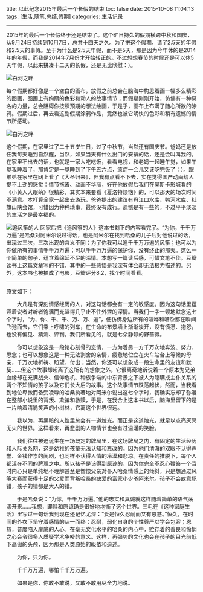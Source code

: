﻿title: 以此纪念2015年最后一个长假的结束
toc: false
date: 2015-10-08 11:04:13
tags: [生活,随笔,总结,假期]
categories: 生活记录

---

2015年的最后一个长假终于还是结束了。这个旷日持久的假期横跨中秋和国庆，从9月24日持续到10月7日，总共十四天之久。为了拼这个假期，请了2.5天的年假和2.5天的事假。至于为什么是2.5天年假，而不是5天，那是因为今年休的是2014年的年假，而我是2014年7月份才开始转正的。不过想想春节的时候还是可以休5天年假，以此来拼凑十二天的长假，还是无比欣慰：）。

<!-- more -->

![白河之畔][1]


每个假期都好像是一个空白的画布，放假之前总会在脑海中构思着画一幅多么精彩的图画，图画上有绚丽的色彩和动人的故事情节；而假期刚刚开始，仿佛有一种莫名的力量，总会阻碍你按照预期的想法绘画，于是乎，画布上布满了随心所欲的涂鸦。假期过后，再去看这副假期涂鸦作品，竟然也被它明快的色彩和稍有遗憾的情节所感动。


![白河之畔][2]


这个假期，在家里过了二十五岁生日，过了中秋节，当然还有国庆节。爸妈还是放任我每天睡到自然醒，当然，如果当天有什么出门的安排的话，还是会叫叫我的。在家里不出去的话，也就是一家人吃吃饭，看看电视，和老妈一起睡午觉，如果午觉我睡着了，那肯定是一觉睡到了下午五六点，癔症一会儿又该吃完饭了：）。跟弟弟在家里在网上看了《大圣归来》，但我有点看不下去，实在觉得国产动画给人提不上劲的感觉：情节拖沓、动画不华丽，好在他放假后我们在奥斯卡影城看的《小黄人大眼萌》很精彩，其实本来要看《夏洛特烦恼》的，可以那天的场次时间不满意。本打算全家一起出去游玩，爸爸提出的建议有丹江口水库、鸭河水库、社旗山陕会馆，可惜因为种种琐事，最终没有成行。遗憾是有一些的，不过平平淡淡的生活才是最幸福的。


![追风筝的人][3]
回家后把《追风筝的人》这本书剩下的内容看完了。“为你，千千万万遍”是哈桑对阿米尔说过得话，也是阿米尔在找到哈桑的儿子后对他说过的话，出现过三次，三次出现的含义不同：为了你我可以追千千万万遍的风筝；也可以为你做所有的事情千千万万遍；可以千千万万遍的保护你，没有终止的那天。这么一个简单的句子，蕴含着绵延不尽的深情。本想写一篇读后感，可惜文笔不佳。豆瓣读书上这篇文章写的不错，其中的一些感悟是我深有体会却无法极力描述的。另外，这本书也被拍成了电影，豆瓣评分8.2，找个时间看看。


----------
原文如下：

　　大凡是有深刻情感经历的人，对这句话都会有一定的敏感度。因为这句话里蕴涵着说者对听者饱满而充溢得几乎止不住外泄的深情。当我们一字一顿地默念这七个字时，“为、你、千、千、万、万、遍”，便仿佛身边所有的喧哗和嘈杂都在瞬间飞弛而去，它们乘上呼啸的列车，在生命的布景墙上渐渐淡开，没有愤懑、抱怨，也没有偏见、猜测、评判。我们所看见的，就是七朵静静的野蔷薇。


　　你可以想象这是一段铭心刻骨的恋情，一方为着另一方千万次地奔波、努力、思念；也可以想象这是一种无法割舍的亲情，疲惫地伫立在火车站台上等候的母亲，千万次地祈祷、盼望、付出；当然，你还可以想象成一段生命里的友谊和默契……但这个故事却超离了这所有的想象之外，它很离奇地诉说着一个原本为兄弟血缘却在充满战火、信仰危机、种族争端的中东背景之下被人为隐瞒成主仆关系的两个不知情的孩子以及它们长大后的故事。这个故事情节跌荡起伏，然而，当我看到地位卑微而备受凌辱的哈桑执著地对阿米尔说出这七个字时，我确实忘却了弥漫在整部小说里的背叛、欺骗和救赎，于是，在我合上这本书以后，脑海里留下的是一片响着清脆笑声的小树林，它离这个世界很远。


　　我以为，再黑暗的人性里总会有一道烛光。而正是这道烛光，就足以点亮灰冥无火的世界。这样看来，再悲剧的人物情节也会有过温暖的笑脸。 


　　我们往往被迫诞生在一场既定的牌局里，在这场牌局之内，有固定的生活经历和人际关系网，这是幼稚的孩童无法认知和篡改的。因为他们清澈的双眼不认得声誉、金钱作祟的闹剧，也同样不认得人情的冷漠和悲凉。在责任的推脱下，每个人都活在不同的牌理之中。所以孩子是该得到原谅的，因为你完全不忍心鞭笞一个当时内心只是单纯地不理解甚至是憎恨父亲对仆人哈桑情感上的倾斜，只是想通过风筝大赛而获得十足的父爱而背叛哈桑的缺爱的富家小少爷阿米尔。孩子不会故意犯错，孩子的错都是大人的错。


　　于是哈桑说：“为你，千千万万遍。”他的忠实和真诚就这样随着简单的语气荡漾开来……我想，罪赎和原谅确是很好地均衡了这个世界。三毛在《这种家庭生活》里写过一句话我到现在还记忆尤深：“爱是恒久忍耐而又有恩慈。”恒久，在时间的外衣下坚守着感情的从一而终；忍耐，弱化自身的个性尊严以学会包容；恩慈，普度陷入崖底的人心。在毫无文化水平的哈桑的内心中，贮存着的善良和怜悯之心会令很多人质疑学术争吵的意义。这样，再强势的文化也会在孩子的目光前低下高傲的头颅，因为那是人类原始的皈依和追述。


　　为你，只为你。 
    

　　千千万万遍，哪怕千千万万遍。 
    

　　如果是你，你敢不敢说，又敢不敢用尽全力地说。


  [1]: http://7xlt6k.com1.z0.glb.clouddn.com/IMG_4521.JPG
  [2]: http://7xlt6k.com1.z0.glb.clouddn.com/IMG_4517.JPG
  [3]: http://7xlt6k.com1.z0.glb.clouddn.com/813820553279.jpg
